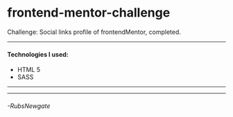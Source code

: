 # frontend-mentor-challenge
Challenge: Social links profile of frontendMentor, completed.

------------
#### Technologies I used:
- HTML 5
- SASS

------------

------------
###### -RubsNewgate